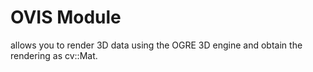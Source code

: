 OVIS Module
===========

allows you to render 3D data using the OGRE 3D engine and obtain the rendering as cv::Mat.

